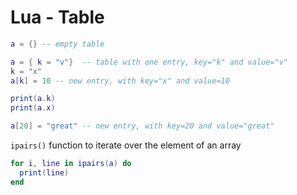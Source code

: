 # Lua - Table

```lua
a = {} -- empty table

a = { k = "v"}  -- table with one entry, key="k" and value="v"
k = "x"
a[k] = 10 -- new entry, with key="x" and value=10

print(a.k)
print(a.x)

a[20] = "great" -- new entry, with key=20 and value="great"
```

`ipairs()` function to iterate over the element of an array

```lua
for i, line in ipairs(a) do
  print(line)
end
```
